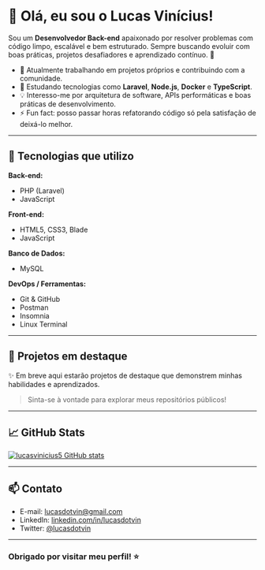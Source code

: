 # 👋 Olá, eu sou o Lucas Vinícius!

Sou um **Desenvolvedor Back-end** apaixonado por resolver problemas com código limpo, escalável e bem estruturado. Sempre buscando evoluir com boas práticas, projetos desafiadores e aprendizado contínuo. 🚀

- 🔭 Atualmente trabalhando em projetos próprios e contribuindo com a comunidade.
- 🌱 Estudando tecnologias como **Laravel**, **Node.js**, **Docker** e **TypeScript**.
- 💡 Interesso-me por arquitetura de software, APIs performáticas e boas práticas de desenvolvimento.
- ⚡ Fun fact: posso passar horas refatorando código só pela satisfação de deixá-lo melhor.

---

## 🧰 Tecnologias que utilizo

**Back-end:**
- PHP (Laravel)
- JavaScript

**Front-end:**
- HTML5, CSS3, Blade
- JavaScript

**Banco de Dados:**
- MySQL

**DevOps / Ferramentas:**
- Git & GitHub
- Postman
- Insomnia
- Linux Terminal

---

## 📌 Projetos em destaque

✨ Em breve aqui estarão projetos de destaque que demonstrem minhas habilidades e aprendizados.

> Sinta-se à vontade para explorar meus repositórios públicos!

---

## 📈 GitHub Stats

[![lucasvinicius5 GitHub stats](https://github-readme-stats.vercel.app/api?username=lucasvinicius5&show_icons=true&theme=tokyonight)](https://github.com/lucasvinicius5)

---

## 📫 Contato

- E-mail: lucasdotvin@gmail.com  
- LinkedIn: [linkedin.com/in/lucasdotvin](https://www.linkedin.com/in/lucasdotvin)  
- Twitter: [@lucasdotvin](https://twitter.com/lucasdotvin)

---

### Obrigado por visitar meu perfil! ⭐
